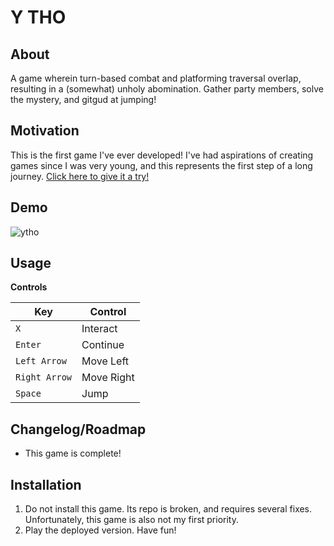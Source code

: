 # Y THO

## About

A game wherein turn-based combat and platforming traversal overlap, resulting in a (somewhat) unholy abomination. Gather party members, solve the mystery, and gitgud at jumping!

## Motivation

This is the first game I've ever developed! I've had aspirations of creating games since I was very young, and this represents the first step of a long journey. [Click here to give it a try!](https://js13kgames.com/games/y-tho/index.html)

## Demo

![ytho](https://user-images.githubusercontent.com/42557448/134749140-82b10201-fdd2-4588-a4b5-493e5fc9b938.gif)

## Usage

**Controls**

| Key | Control |
|-----|---------|
| `X` | Interact |
| `Enter` | Continue |
| `Left Arrow` | Move Left |
| `Right Arrow` | Move Right |
| `Space` | Jump |

## Changelog/Roadmap

* This game is complete!

## Installation

1. Do not install this game. Its repo is broken, and requires several fixes. Unfortunately, this game is also not my first priority.
2. Play the deployed version. Have fun!
